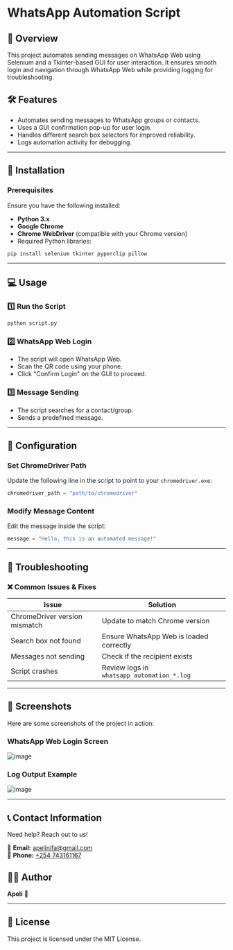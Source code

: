 # WhatsApp Automation Script

## 📌 Overview
This project automates sending messages on WhatsApp Web using Selenium and a Tkinter-based GUI for user interaction. It ensures smooth login and navigation through WhatsApp Web while providing logging for troubleshooting.

## 🛠 Features
- Automates sending messages to WhatsApp groups or contacts.
- Uses a GUI confirmation pop-up for user login.
- Handles different search box selectors for improved reliability.
- Logs automation activity for debugging.

---

## 🚀 Installation
### Prerequisites
Ensure you have the following installed:
- **Python 3.x**
- **Google Chrome**
- **Chrome WebDriver** (compatible with your Chrome version)
- Required Python libraries:

```bash
pip install selenium tkinter pyperclip pillow
```

---

## 💻 Usage
### 1️⃣ Run the Script
```bash
python script.py
```

### 2️⃣ WhatsApp Web Login
- The script will open WhatsApp Web.
- Scan the QR code using your phone.
- Click "Confirm Login" on the GUI to proceed.

### 3️⃣ Message Sending
- The script searches for a contact/group.
- Sends a predefined message.

---

## 📝 Configuration
### **Set ChromeDriver Path**
Update the following line in the script to point to your `chromedriver.exe`:
```python
chromedriver_path = "path/to/chromedriver"
```

### **Modify Message Content**
Edit the message inside the script:
```python
message = "Hello, this is an automated message!"
```

---

## 🔧 Troubleshooting
### ❌ Common Issues & Fixes
| Issue | Solution |
|--------|----------|
| ChromeDriver version mismatch | Update to match Chrome version |
| Search box not found | Ensure WhatsApp Web is loaded correctly |
| Messages not sending | Check if the recipient exists |
| Script crashes | Review logs in `whatsapp_automation_*.log` |

---

## 📸 Screenshots
Here are some screenshots of the project in action:

### WhatsApp Web Login Screen
![image](https://github.com/user-attachments/assets/f834eed6-2be6-4f66-9d58-0b1ad8ecf8e1)

### Log Output Example
![image](https://github.com/user-attachments/assets/3326f3e8-ae36-4e7b-8108-57873d6eef34)

---
## 📞 Contact Information  
Need help? Reach out to us!  

📧 **Email:** [apelinifa@gmail.com](mailto:apelinifagmail.com)  
📱 **Phone:** [+254 743161167](tel:+254743161167)  


## 👨‍💻 Author
**Apeli** 🚀

---

## 🐝 License
This project is licensed under the MIT License.

